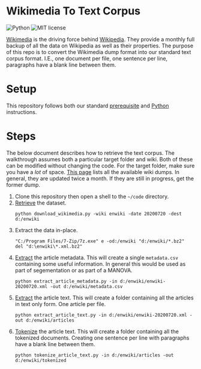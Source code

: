 # Wikimedia To Text Corpus

![Python](https://img.shields.io/badge/python-3.x-blue.svg)
![MIT license](https://img.shields.io/badge/License-MIT-green.svg)

[Wikimedia](https://www.wikimedia.org/) is the driving force behind [Wikipedia](https://www.wikipedia.org/).
They provide a monthly full backup of all the data on Wikipedia as well as their properties.
The purpose of this repo is to convert the Wikimedia dump format into our standard text corpus format.
I.E., one document per file, one sentence per line, paragraphs have a blank line between them.

# Setup

This repository follows both our standard [prerequisite](https://github.com/TextCorpusLabs/getting-started#prerequisites) and [Python](https://github.com/TextCorpusLabs/getting-started#python) instructions.

# Steps

The below document describes how to retrieve the text corpus.
The walkthrough assumes both a particular target folder and wiki.
Both of these can be modified without changing the code.
For the target folder, make sure you have a _lot_ of space.
[This page](https://dumps.wikimedia.org/backup-index.html) lists all the available wiki dumps.
In general, they are updated twice a month.
If they are still in progress, get the former dump.

1. Clone this repository then open a shell to the `~/code` directory.
2. [Retrieve](./code/download_wikimedia.py) the dataset.
   ```{shell}
   python download_wikimedia.py -wiki enwiki -date 20200720 -dest d:/enwiki
   ```
3. Extract the data in-place.
   ```{shell}
   "C:/Program Files/7-Zip/7z.exe" e -od:/enwiki "d:/enwiki/*.bz2"
   del "d:\enwiki\*.xml.bz2"
   ```
4. [Extract](./code/extract_article_metadata.py) the article metadata.
   This will create a single `metadata.csv` containing some useful information.
   In general this would be used as part of segementation or as part of a MANOVA.
   ```{shell}
   python extract_article_metadata.py -in d:/enwiki/enwiki-20200720.xml -out d:/enwiki/metadata.csv
   ```
5. [Extract](./code/extract_article_text.py) the article text.
   This will create a folder containing all the articles in text only form.
   One article per file.
   ```{shell}
   python extract_article_text.py -in d:/enwiki/enwiki-20200720.xml -out d:/enwiki/articles
   ```
6. [Tokenize](./code/tokenize_article_text.py) the article text.
   This will create a folder containing all the tokenized documents.
   Creating one sentence per line with paragraphs have a blank line between them.
   ```{shell}
   python tokenize_article_text.py -in d:/enwiki/articles -out d:/enwiki/tokenized
   ```